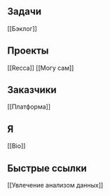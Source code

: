 ## Задачи
[[Бэклог]]

## Проекты
[[Recca]]
[[Могу сам]]

## Заказчики
[[Платформа]]

## Я
[[Bio]]

## Быстрые ссылки
[[Увлечение анализом данных]]
